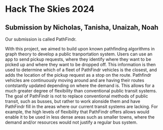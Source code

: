 # Hack The Skies 2024
## Submission by Nicholas, Tanisha, Unaizah, Noah
Our submission is called PathFindr.

With this project, we aimed to build upon known pathfinding algorithms in graph theory to develop a public tranportation system. Users can use an app to send pickup requests, where they identify where they want to be picked up and where they want to be dropped off. This information is then used to determine which of a fleet of PathFindr vehicles is the closest, and adds the location of the pickup request as a stop on the route. Pathfindr vehicles are continuously moving around and are having their routes contstantly updated depending on where the demand is. This allows for a much greater degree of flexibility than conventional public transit systems. The goal of PathFindr is not to replace conventional methods of public transit, such as busses, but rather to work alonside them and have PathFindr fill in the areas where our current transit systems are lacking. For example, the high levels of flexibility that PathFindr offers allows would enable it to be used in less dense areas such as smaller towns, where the demand and/or resources would not justify a regular bus system.
